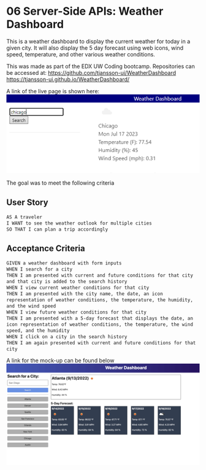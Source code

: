 # 06 Server-Side APIs: Weather Dashboard
This is a weather dashboard to display the current weather for today in a given city. 
It will also display the 5 day forecast using web icons, wind speed, temperature, and other various weather conditions. 

This was made as part of the EDX UW Coding bootcamp. 
Repositories can be accessed at:
https://github.com/tjansson-ui/WeatherDashboard
https://tjansson-ui.github.io/WeatherDashboard/

A link of the live page is shown here:
![Live Page Demo](<Assets/images/Screenshot 2023-07-17 173647.png>)

The goal was to meet the following criteria

## User Story
```
AS A traveler
I WANT to see the weather outlook for multiple cities
SO THAT I can plan a trip accordingly
```

## Acceptance Criteria

```
GIVEN a weather dashboard with form inputs
WHEN I search for a city
THEN I am presented with current and future conditions for that city and that city is added to the search history
WHEN I view current weather conditions for that city
THEN I am presented with the city name, the date, an icon representation of weather conditions, the temperature, the humidity, and the wind speed
WHEN I view future weather conditions for that city
THEN I am presented with a 5-day forecast that displays the date, an icon representation of weather conditions, the temperature, the wind speed, and the humidity
WHEN I click on a city in the search history
THEN I am again presented with current and future conditions for that city
```
A link for the mock-up can be found below
![Display Demo](Assets/images/06-server-side-apis-homework-demo.png)

